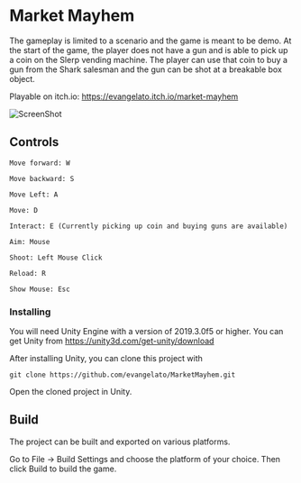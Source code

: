 # Market Mayhem

The gameplay is limited to a scenario and the game is meant to be demo. At the start of the game, the player does not have a gun and is able to pick up a coin on the Slerp vending machine. The player can use that coin to buy a gun from the Shark salesman and the gun can be shot at a breakable box object.

Playable on itch.io: https://evangelato.itch.io/market-mayhem

![ScreenShot](/Images/screenshot.png?raw=true "Screen Shot")

## Controls

```
Move forward: W

Move backward: S

Move Left: A

Move: D

Interact: E (Currently picking up coin and buying guns are available)

Aim: Mouse

Shoot: Left Mouse Click

Reload: R

Show Mouse: Esc
```

### Installing

You will need Unity Engine with a version of 2019.3.0f5 or higher. You can get Unity from https://unity3d.com/get-unity/download

After installing Unity, you can clone this project with 
```
git clone https://github.com/evangelato/MarketMayhem.git
```

Open the cloned project in Unity.


## Build
The project can be built and exported on various platforms.

Go to File -> Build Settings and choose the platform of your choice. Then click Build to build the game.

